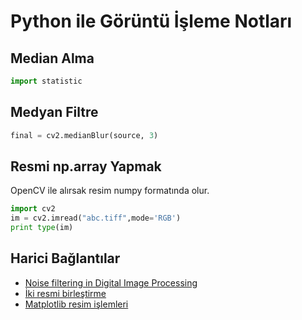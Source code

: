 # Python ile Görüntü İşleme Notları

## Median Alma

```python
import statistic

```

## Medyan Filtre

```python
final = cv2.medianBlur(source, 3)
```

## Resmi np.array Yapmak

OpenCV ile alırsak resim numpy formatında olur.

```python
import cv2
im = cv2.imread("abc.tiff",mode='RGB')
print type(im)
```

## Harici Bağlantılar

- [Noise filtering in Digital Image Processing](https://medium.com/image-vision/noise-filtering-in-digital-image-processing-d12b5266847c)
- [İki resmi birleştirme](https://stackoverflow.com/a/29108632/9770490)
- [Matplotlib resim işlemleri](https://matplotlib.org/3.1.1/tutorials/introductory/images.html)
